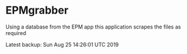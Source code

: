 # EPMgrabber
Using a database from the EPM app this application scrapes the files as required


Latest backup: Sun Aug 25 14:26:01 UTC 2019
